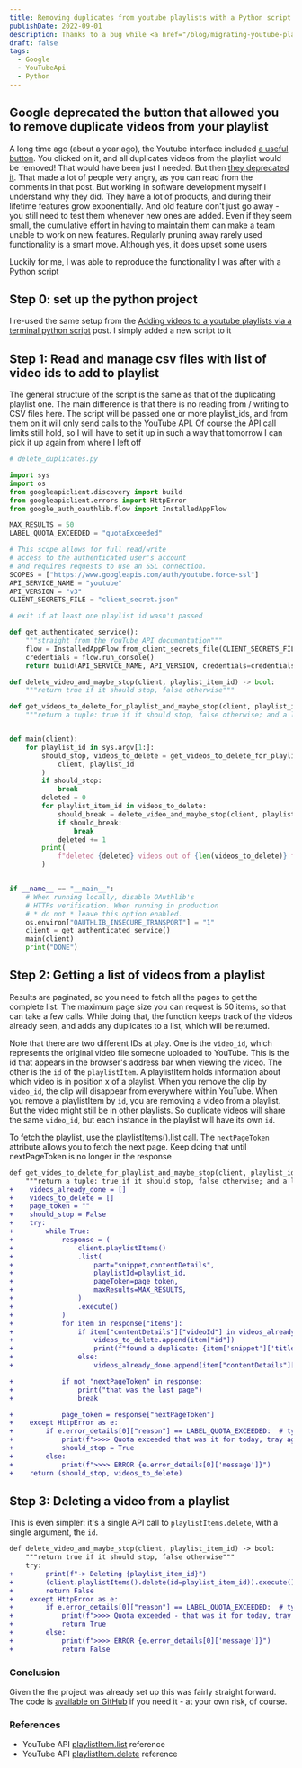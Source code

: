 ```yaml
---
title: Removing duplicates from youtube playlists with a Python script
publishDate: 2022-09-01
description: Thanks to a bug while <a href="/blog/migrating-youtube-playlists-by-adding-videos-via-cli">copying a youtube playlist with a Python script</a>, I ended up with a lot of duplicates videos in the playlist. Surprisingly, the YouTube interface doesn't let you remove them. So I put together another small Python script
draft: false
tags:
  - Google
  - YouTubeApi
  - Python
---
```


## Google deprecated the button that allowed you to remove duplicate videos from your playlist

A long time ago (about a year ago), the Youtube interface included [a useful button](https://webapps.stackexchange.com/questions/130496/how-to-remove-duplicates-from-youtube-playlist). You clicked on it, and all duplicates videos from the playlist would be removed! That would have been just I needed. But then [they deprecated it](https://www.androidpolice.com/2020/09/17/youtube-is-removing-the-button-that-deleted-duplicate-videos-from-playlists/). That made a lot of people very angry, as you can read from the comments in that post. But working in software development myself I understand why they did. They have a lot of products, and during their lifetime features grow exponentially. And old feature don't just go away - you still need to test them whenever new ones are added. Even if they seem small, the cumulative effort in having to maintain them can make a team unable to work on new features. Regularly pruning away rarely used functionality is a smart move. Although yes, it does upset some users

Luckily for me, I was able to reproduce the functionality I was after with a Python script

## Step 0: set up the python project

I re-used the same setup from the [Adding videos to a youtube playlists via a terminal python script](/blog/migrating-youtube-playlists-by-adding-videos-via-cli) post. I simply added a new script to it

## Step 1: Read and manage csv files with list of video ids to add to playlist

The general structure of the script is the same as that of the duplicating playlist one. The main difference is that there is no reading from / writing to CSV files here. The script will be passed one or more playlist_ids, and from them on it will only send calls to the YouTube API. Of course the API call limits still hold, so I will have to set it up in such a way that tomorrow I can pick it up again from where I left off

```python
# delete_duplicates.py

import sys
import os
from googleapiclient.discovery import build
from googleapiclient.errors import HttpError
from google_auth_oauthlib.flow import InstalledAppFlow

MAX_RESULTS = 50
LABEL_QUOTA_EXCEEDED = "quotaExceeded"

# This scope allows for full read/write
# access to the authenticated user's account
# and requires requests to use an SSL connection.
SCOPES = ["https://www.googleapis.com/auth/youtube.force-ssl"]
API_SERVICE_NAME = "youtube"
API_VERSION = "v3"
CLIENT_SECRETS_FILE = "client_secret.json"

# exit if at least one playlist id wasn't passed

def get_authenticated_service():
    """straight from the YouTube API documentation"""
    flow = InstalledAppFlow.from_client_secrets_file(CLIENT_SECRETS_FILE, SCOPES)
    credentials = flow.run_console()
    return build(API_SERVICE_NAME, API_VERSION, credentials=credentials)

def delete_video_and_maybe_stop(client, playlist_item_id) -> bool:
    """return true if it should stop, false otherwise"""

def get_videos_to_delete_for_playlist_and_maybe_stop(client, playlist_id):
    """return a tuple: true if it should stop, false otherwise; and a list of video ids"""


def main(client):
    for playlist_id in sys.argv[1:]:
        should_stop, videos_to_delete = get_videos_to_delete_for_playlist_and_maybe_stop(
            client, playlist_id
        )
        if should_stop:
            break
        deleted = 0
        for playlist_item_id in videos_to_delete:
            should_break = delete_video_and_maybe_stop(client, playlist_item_id)
            if should_break:
                break
            deleted += 1
        print(
            f"deleted {deleted} videos out of {len(videos_to_delete)} for playlist {playlist_id}"
        )


if __name__ == "__main__":
    # When running locally, disable OAuthlib's
    # HTTPs verification. When running in production
    # * do not * leave this option enabled.
    os.environ["OAUTHLIB_INSECURE_TRANSPORT"] = "1"
    client = get_authenticated_service()
    main(client)
    print("DONE")
```

## Step 2: Getting a list of videos from a playlist

Results are paginated, so you need to fetch all the pages to get the complete list. The maximum page size you can request is 50 items, so that can take a few calls. While doing that, the function keeps track of the videos already seen, and adds any duplicates to a list, which will be returned.

Note that there are two different IDs at play. One is the `video_id`, which represents the original video file someone uploaded to YouTube. This is the id that appears in the browser's address bar when viewing the video. The other is the `id` of the `playlistItem`. A playlistItem holds information about which video is in position x of a playlist. When you remove the clip by `video_id`, the clip will disappear from everywhere within YouTube. When you remove a playlistItem by `id`, you are removing a video from a playlist. But the video might still be in other playlists. So duplicate videos will share the same `video_id`, but each instance in the playlist will have its own `id`.

To fetch the playlist, use the [playlistItems().list](https://developers.google.com/youtube/v3/docs/playlistItems/list) call. The `nextPageToken` attribute allows you to fetch the next page. Keep doing that until nextPageToken is no longer in the response

```diff
def get_vides_to_delete_for_playlist_and_maybe_stop(client, playlist_id):
    """return a tuple: true if it should stop, false otherwise; and a list of video ids"""
+    videos_already_done = []
+    videos_to_delete = []
+    page_token = ""
+    should_stop = False
+    try:
+        while True:
+            response = (
+                client.playlistItems()
+                .list(
+                    part="snippet,contentDetails",
+                    playlistId=playlist_id,
+                    pageToken=page_token,
+                    maxResults=MAX_RESULTS,
+                )
+                .execute()
+            )
+            for item in response["items"]:
+                if item["contentDetails"]["videoId"] in videos_already_done:
+                    videos_to_delete.append(item["id"])
+                    print(f"found a duplicate: {item['snippet']['title']}")
+                else:
+                    videos_already_done.append(item["contentDetails"]["videoId"])

+            if not "nextPageToken" in response:
+                print("that was the last page")
+                break

+            page_token = response["nextPageToken"]
+    except HttpError as e:
+        if e.error_details[0]["reason"] == LABEL_QUOTA_EXCEEDED:  # type: ignore
+            print(f">>>> Quota exceeded that was it for today, tray again tomorrow!")
+            should_stop = True
+        else:
+            print(f">>>> ERROR {e.error_details[0]['message']}")
+    return (should_stop, videos_to_delete)
```

## Step 3: Deleting a video from a playlist

This is even simpler: it's a single API call to `playlistItems.delete`, with a single argument, the `id`.

```diff
def delete_video_and_maybe_stop(client, playlist_item_id) -> bool:
    """return true if it should stop, false otherwise"""
    try:
+        print(f"-> Deleting {playlist_item_id}")
+        (client.playlistItems().delete(id=playlist_item_id)).execute()
+        return False
+    except HttpError as e:
+        if e.error_details[0]["reason"] == LABEL_QUOTA_EXCEEDED:  # type: ignore
+            print(f">>>> Quota exceeded - that was it for today, tray again tomorrow!")
+            return True
+        else:
+            print(f">>>> ERROR {e.error_details[0]['message']}")
+            return False
```

### Conclusion

Given the the project was already set up this was fairly straight forward. The code is [available on GitHub](https://github.com/gotofritz/quick_and_dirty/tree/master/youtube_migration) if you need it - at your own risk, of course.

### References

- YouTube API [playlistItem.list](https://developers.google.com/youtube/v3/docs/playlistItems/list) reference
- YouTube API [playlistItem.delete](https://developers.google.com/youtube/v3/docs/playlistItems/delete) reference
